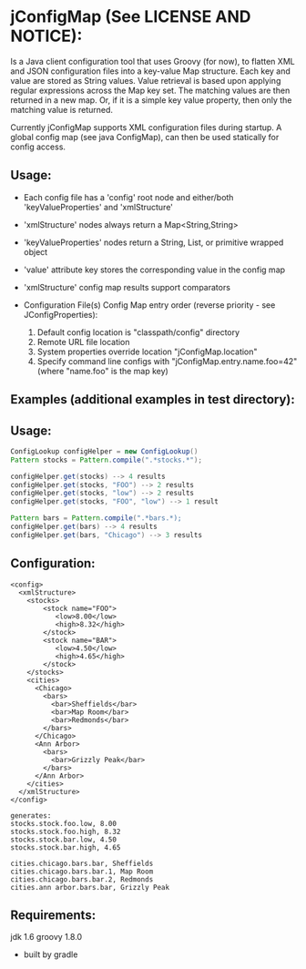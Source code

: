 jConfigMap (See LICENSE AND NOTICE):
====================================

Is a Java client configuration tool that uses Groovy (for now), to flatten
XML and JSON configuration files into a key-value Map structure. Each key
and value are stored as String values. Value retrieval is based upon applying regular
expressions across the Map key set. The matching values are then returned in a new map.
Or, if it is a simple key value property, then only the matching value is returned.

Currently jConfigMap supports XML configuration files during startup. A global config
map (see java ConfigMap), can then be used statically for config access.

Usage:
------
* Each config file has a 'config' root node and either/both 'keyValueProperties' and 'xmlStructure'
* 'xmlStructure' nodes always return a Map<String,String>
* 'keyValueProperties' nodes return a String, List, or primitive wrapped object
* 'value' attribute key stores the corresponding value in the config map
* 'xmlStructure' config map results support comparators

* Configuration File(s) Config Map entry order (reverse priority - see JConfigProperties):
    1) Default config location is "classpath/config" directory
    2) Remote URL file location
    3) System properties override location "jConfigMap.location"
    4) Specify command line configs with "jConfigMap.entry.name.foo=42" (where "name.foo" is the map key)

Examples (additional examples in test directory):
-------------------------------------------------

Usage:
-----
```java
ConfigLookup configHelper = new ConfigLookup()
Pattern stocks = Pattern.compile(".*stocks.*");

configHelper.get(stocks) --> 4 results
configHelper.get(stocks, "FOO") --> 2 results
configHelper.get(stocks, "low") --> 2 results
configHelper.get(stocks, "FOO", "low") --> 1 result

Pattern bars = Pattern.compile(".*bars.*);
configHelper.get(bars) --> 4 results
configHelper.get(bars, "Chicago") --> 3 results
```

Configuration:
-------------
```
<config>
  <xmlStructure>
    <stocks>
        <stock name="FOO">
           <low>8.00</low>
           <high>8.32</high>
        </stock>
        <stock name="BAR">
           <low>4.50</low>
           <high>4.65</high>
        </stock>
    </stocks>
    <cities>
      <Chicago>
        <bars>
          <bar>Sheffields</bar>
          <bar>Map Room</bar>
          <bar>Redmonds</bar>
        </bars>
      </Chicago>
      <Ann Arbor>
        <bars>
          <bar>Grizzly Peak</bar>
        </bars>
      </Ann Arbor>
    </cities>
  </xmlStructure>
</config>

generates:
stocks.stock.foo.low, 8.00
stocks.stock.foo.high, 8.32
stocks.stock.bar.low, 4.50
stocks.stock.bar.high, 4.65

cities.chicago.bars.bar, Sheffields
cities.chicago.bars.bar.1, Map Room
cities.chicago.bars.bar.2, Redmonds
cities.ann arbor.bars.bar, Grizzly Peak
```

Requirements:
-------------
jdk 1.6
groovy 1.8.0
* built by gradle
